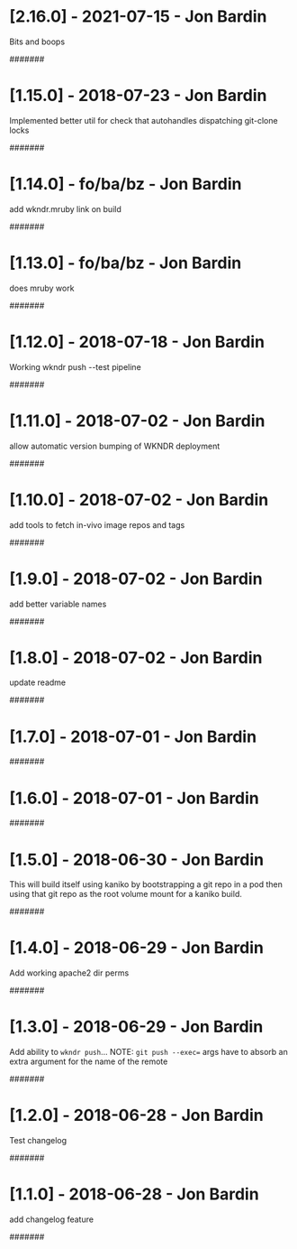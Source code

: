 # [2.16.0] - 2021-07-15 - Jon Bardin

Bits and boops

#######

# [1.15.0] - 2018-07-23 - Jon Bardin

Implemented better util for check that autohandles dispatching git-clone locks

#######

# [1.14.0] - fo/ba/bz - Jon Bardin

add wkndr.mruby link on build

#######

# [1.13.0] - fo/ba/bz - Jon Bardin

does mruby work

#######

# [1.12.0] - 2018-07-18 - Jon Bardin

Working wkndr push --test pipeline

#######

# [1.11.0] - 2018-07-02 - Jon Bardin

allow automatic version bumping of WKNDR deployment

#######

# [1.10.0] - 2018-07-02 - Jon Bardin

add tools to fetch in-vivo image repos and tags

#######

# [1.9.0] - 2018-07-02 - Jon Bardin

add better variable names

#######

# [1.8.0] - 2018-07-02 - Jon Bardin

update readme

#######

# [1.7.0] - 2018-07-01 - Jon Bardin



#######

# [1.6.0] - 2018-07-01 - Jon Bardin



#######

# [1.5.0] - 2018-06-30 - Jon Bardin

This will build itself using kaniko by bootstrapping a git repo in a pod
then using that git repo as the root volume mount for a kaniko build.

#######

# [1.4.0] - 2018-06-29 - Jon Bardin

Add working apache2 dir perms

#######

# [1.3.0] - 2018-06-29 - Jon Bardin

Add ability to `wkndr push`... NOTE: `git push --exec=` args have to absorb an extra argument for the name of the remote

#######

# [1.2.0] - 2018-06-28 - Jon Bardin

Test changelog

#######

# [1.1.0] - 2018-06-28 - Jon Bardin

add changelog feature

#######

